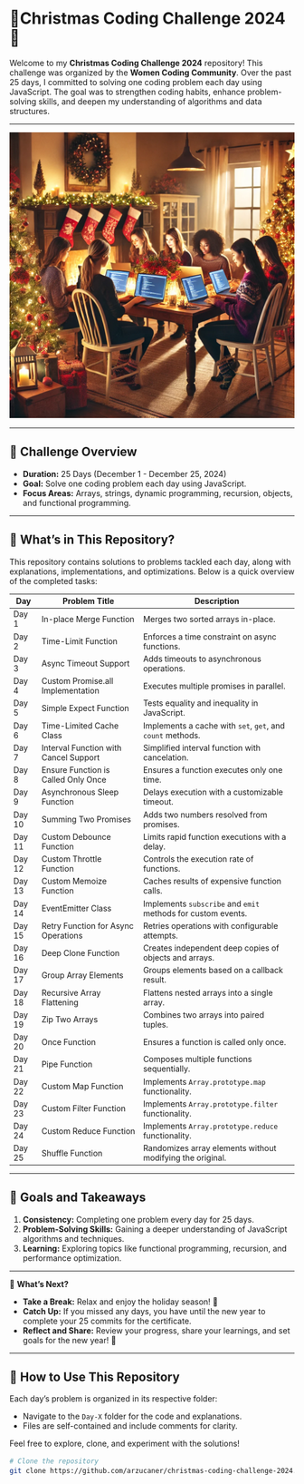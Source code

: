 # 🎄Christmas Coding Challenge 2024 🎄

Welcome to my **Christmas Coding Challenge 2024** repository! This challenge was organized by the **Women Coding Community**. Over the past 25 days, I committed to solving one coding problem each day using JavaScript. The goal was to strengthen coding habits, enhance problem-solving skills, and deepen my understanding of algorithms and data structures.

---

![Christmas Coding Challenge](A_cozy_Christmas_scene_featuring_women_coding_on_l_table_converted.png)

---

## 📅 **Challenge Overview**

- **Duration:** 25 Days (December 1 - December 25, 2024)
- **Goal:** Solve one coding problem each day using JavaScript.
- **Focus Areas:** Arrays, strings, dynamic programming, recursion, objects, and functional programming.

---

## 🚀 **What’s in This Repository?**

This repository contains solutions to problems tackled each day, along with explanations, implementations, and optimizations. Below is a quick overview of the completed tasks:

| **Day** | **Problem Title**               | **Description**                                            |
| ------------- | ------------------------------------- | ---------------------------------------------------------------- |
| Day 1         | In-place Merge Function               | Merges two sorted arrays in-place.                               |
| Day 2         | Time-Limit Function                   | Enforces a time constraint on async functions.                   |
| Day 3         | Async Timeout Support                 | Adds timeouts to asynchronous operations.                        |
| Day 4         | Custom Promise.all Implementation     | Executes multiple promises in parallel.                          |
| Day 5         | Simple Expect Function                | Tests equality and inequality in JavaScript.                     |
| Day 6         | Time-Limited Cache Class              | Implements a cache with `set`, `get`, and `count` methods. |
| Day 7         | Interval Function with Cancel Support | Simplified interval function with cancelation.                   |
| Day 8         | Ensure Function is Called Only Once   | Ensures a function executes only one time.                       |
| Day 9         | Asynchronous Sleep Function           | Delays execution with a customizable timeout.                    |
| Day 10        | Summing Two Promises                  | Adds two numbers resolved from promises.                         |
| Day 11        | Custom Debounce Function              | Limits rapid function executions with a delay.                   |
| Day 12        | Custom Throttle Function              | Controls the execution rate of functions.                        |
| Day 13        | Custom Memoize Function               | Caches results of expensive function calls.                      |
| Day 14        | EventEmitter Class                    | Implements `subscribe` and `emit` methods for custom events. |
| Day 15        | Retry Function for Async Operations   | Retries operations with configurable attempts.                   |
| Day 16        | Deep Clone Function                   | Creates independent deep copies of objects and arrays.           |
| Day 17        | Group Array Elements                  | Groups elements based on a callback result.                      |
| Day 18        | Recursive Array Flattening            | Flattens nested arrays into a single array.                      |
| Day 19        | Zip Two Arrays                        | Combines two arrays into paired tuples.                          |
| Day 20        | Once Function                         | Ensures a function is called only once.                          |
| Day 21        | Pipe Function                         | Composes multiple functions sequentially.                        |
| Day 22        | Custom Map Function                   | Implements `Array.prototype.map` functionality.                |
| Day 23        | Custom Filter Function                | Implements `Array.prototype.filter` functionality.             |
| Day 24        | Custom Reduce Function                | Implements `Array.prototype.reduce` functionality.             |
| Day 25        | Shuffle Function                      | Randomizes array elements without modifying the original.        |

---

## 🎯 **Goals and Takeaways**

1. **Consistency:** Completing one problem every day for 25 days.
2. **Problem-Solving Skills:** Gaining a deeper understanding of JavaScript algorithms and techniques.
3. **Learning:** Exploring topics like functional programming, recursion, and performance optimization.

---

🎉 **What’s Next?**

- **Take a Break:** Relax and enjoy the holiday season! 🎄
- **Catch Up:** If you missed any days, you have until the new year to complete your 25 commits for the certificate.
- **Reflect and Share:** Review your progress, share your learnings, and set goals for the new year! 🚀

---

## 📜 **How to Use This Repository**

Each day’s problem is organized in its respective folder:

- Navigate to the `Day-X` folder for the code and explanations.
- Files are self-contained and include comments for clarity.

Feel free to explore, clone, and experiment with the solutions!

```bash
# Clone the repository
git clone https://github.com/arzucaner/christmas-coding-challenge-2024.git
```
